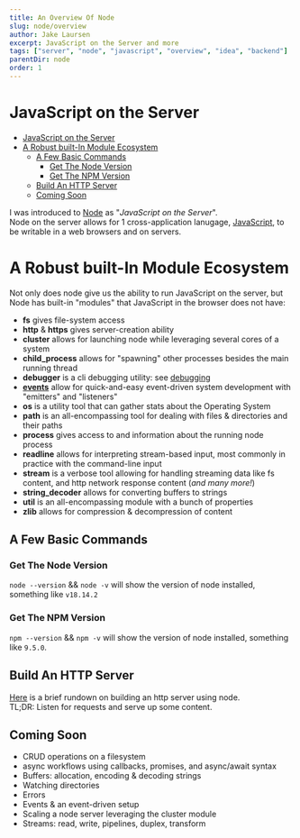 ```yaml
---
title: An Overview Of Node
slug: node/overview
author: Jake Laursen
excerpt: JavaScript on the Server and more
tags: ["server", "node", "javascript", "overview", "idea", "backend"]
parentDir: node
order: 1
---
```


# JavaScript on the Server

- [JavaScript on the Server](#javascript-on-the-server)
- [A Robust built-In Module Ecosystem](#a-robust-built-in-module-ecosystem)
  - [A Few Basic Commands](#a-few-basic-commands)
    - [Get The Node Version](#get-the-node-version)
    - [Get The NPM Version](#get-the-npm-version)
  - [Build An HTTP Server](#build-an-http-server)
  - [Coming Soon](#coming-soon)

I was introduced to [Node](https://nodejs.org/en/) as "_JavaScript on the Server_".  
Node on the server allows for 1 cross-application lanugage, [JavaScript](https://developer.mozilla.org/en-US/docs/Web/JavaScript), to be writable in a web browsers and on servers.

# A Robust built-In Module Ecosystem

Not only does node give us the ability to run JavaScript on the server, but Node has built-in "modules" that JavaScript in the browser does not have:

- **fs** gives file-system access
- **http** & **https** gives server-creation ability
- **cluster** allows for launching node while leveraging several cores of a system
- **child_process** allows for "spawning" other processes besides the main running thread
- **debugger** is a cli debugging utility: see [debugging](/node/using-the-cli/debugging)
- [**events**](/node/events/) allow for quick-and-easy event-driven system development with "emitters" and "listeners"
- **os** is a utility tool that can gather stats about the Operating System
- **path** is an all-encompassing tool for dealing with files & directories and their paths
- **process** gives access to and information about the running node process
- **readline** allows for interpreting stream-based input, most commonly in practice with the command-line input
- **stream** is a verbose tool allowing for handling streaming data like fs content, and http network response content (_and many more!_)
- **string_decoder** allows for converting buffers to strings
- **util** is an all-encompassing module with a bunch of properties
- **zlib** allows for compression & decompression of content

## A Few Basic Commands

### Get The Node Version

`node --version` && `node -v` will show the version of node installed, something like `v18.14.2`

### Get The NPM Version

`npm --version` && `npm -v` will show the version of node installed, something like `9.5.0`.

## Build An HTTP Server

[Here](/http-server) is a brief rundown on building an http server using node.  
TL;DR: Listen for requests and serve up some content.

## Coming Soon

- CRUD operations on a filesystem
- async workflows using callbacks, promises, and async/await syntax
- Buffers: allocation, encoding & decoding strings
- Watching directories
- Errors
- Events & an event-driven setup
- Scaling a node server leveraging the cluster module
- Streams: read, write, pipelines, duplex, transform
